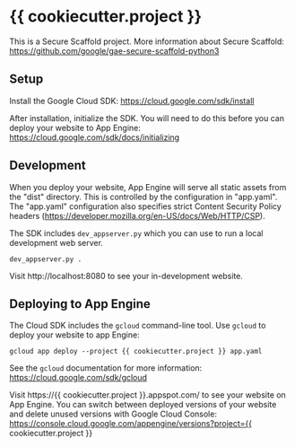 # {{ cookiecutter.project }}

This is a Secure Scaffold project. More information about Secure Scaffold: https://github.com/google/gae-secure-scaffold-python3


## Setup

Install the Google Cloud SDK: https://cloud.google.com/sdk/install

After installation, initialize the SDK. You will need to do this before you can deploy your website to App Engine: https://cloud.google.com/sdk/docs/initializing


## Development

When you deploy your website, App Engine will serve all static assets from the "dist" directory. This is controlled by the configuration in "app.yaml". The "app.yaml" configuration also specifies strict Content Security Policy headers (https://developer.mozilla.org/en-US/docs/Web/HTTP/CSP).

The SDK includes `dev_appserver.py` which you can use to run a local development web server.

    dev_appserver.py .

Visit http://localhost:8080 to see your in-development website.


## Deploying to App Engine

The Cloud SDK includes the `gcloud` command-line tool. Use `gcloud` to deploy your website to app Engine:

    gcloud app deploy --project {{ cookiecutter.project }} app.yaml

See the `gcloud` documentation for more information: https://cloud.google.com/sdk/gcloud

Visit https://{{ cookiecutter.project }}.appspot.com/ to see your website on App Engine. You can switch between deployed versions of your website and delete unused versions with Google Cloud Console: https://console.cloud.google.com/appengine/versions?project={{ cookiecutter.project }}
